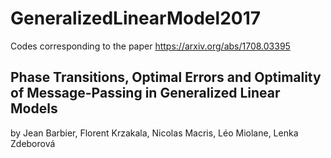 # GeneralizedLinearModel2017
Codes corresponding to the paper https://arxiv.org/abs/1708.03395

## Phase Transitions, Optimal Errors and Optimality of Message-Passing in Generalized Linear Models
by Jean Barbier, Florent Krzakala, Nicolas Macris, Léo Miolane, Lenka Zdeborová
